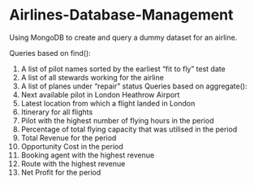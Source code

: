 # Airlines-Database-Management
Using MongoDB to create and query a dummy dataset for an airline.

Queries based on find():
1.	A list of pilot names sorted by the earliest “fit to fly” test date
2.	A list of all stewards working for the airline
3.	A list of planes under “repair” status
Queries based on aggregate():
4.	Next available pilot in London Heathrow Airport
5.	Latest location from which a flight landed in London
6.	Itinerary for all flights 
7.	Pilot with the highest number of flying hours in the period
8.	Percentage of total flying capacity that was utilised in the period
9.	Total Revenue for the period
10.	Opportunity Cost in the period
11.	Booking agent with the highest revenue
12.	Route with the highest revenue
13.	Net Profit for the period
